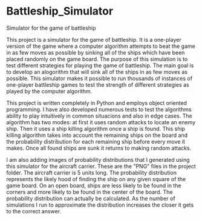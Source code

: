 # Battleship_Simulator
Simulator for the game of battleship

This project is a simulator for the game of battleship.  It is a one-player version of the game where a computer algorithm attempts to beat the game in as few moves as possible by sinking all of the ships which have been placed randomly on the game board.  The purpose of this simulation is to test different strategies for playing the game of battleship.  The main goal is to develop an alogorithm that will sink all of the ships in as few moves as possible.  This simulator makes it possible to run thousands of instances of one-player battleship games to test the strength of different strategies as played by the computer algorithm.

This project is written completely in Python and employs object oriented programming.  I have also developed numerous tests to test the algorithms ability to play intuitively in common situacions and also in edge cases.  The algorithm has two modes: at first it uses random attacks to locate an enemy ship. Then it uses a ship killing algorithm once a ship is found.  This ship killing algorithm takes into account the remaining ships on the board and the probability distribution for each remaining ship before every move it makes.  Once all found ships are sunk it returns to making random attacks.

I am also adding images of probability distributions that I generated using this simulator for the aircraft carrier.  These are the "PNG" files in the project folder.  The aircraft carrier is 5 units long.  The probability distribution represents the likely hood of finding the ship on any given square of the game board.  On an open board, ships are less likely to be found in the corners and more likely to be found in the center of the board.  The probability distribution can actually be calculated.  As the number of simulations I run to approximate the distribution increases the closer it gets to the correct answer.
